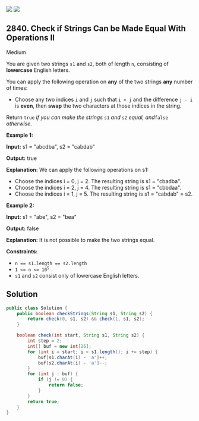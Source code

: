 [![](https://img.shields.io/github/stars/javadev/LeetCode-in-Java?label=Stars&style=flat-square)](https://github.com/javadev/LeetCode-in-Java)
[![](https://img.shields.io/github/forks/javadev/LeetCode-in-Java?label=Fork%20me%20on%20GitHub%20&style=flat-square)](https://github.com/javadev/LeetCode-in-Java/fork)

## 2840\. Check if Strings Can be Made Equal With Operations II

Medium

You are given two strings `s1` and `s2`, both of length `n`, consisting of **lowercase** English letters.

You can apply the following operation on **any** of the two strings **any** number of times:

*   Choose any two indices `i` and `j` such that `i < j` and the difference `j - i` is **even**, then **swap** the two characters at those indices in the string.

Return `true` _if you can make the strings_ `s1` _and_ `s2` _equal, and_`false` _otherwise_.

**Example 1:**

**Input:** s1 = "abcdba", s2 = "cabdab"

**Output:** true

**Explanation:** We can apply the following operations on s1: 
- Choose the indices i = 0, j = 2. The resulting string is s1 = "cbadba". 
- Choose the indices i = 2, j = 4. The resulting string is s1 = "cbbdaa". 
- Choose the indices i = 1, j = 5. The resulting string is s1 = "cabdab" = s2.

**Example 2:**

**Input:** s1 = "abe", s2 = "bea"

**Output:** false

**Explanation:** It is not possible to make the two strings equal.

**Constraints:**

*   `n == s1.length == s2.length`
*   <code>1 <= n <= 10<sup>5</sup></code>
*   `s1` and `s2` consist only of lowercase English letters.

## Solution

```java
public class Solution {
    public boolean checkStrings(String s1, String s2) {
        return check(0, s1, s2) && check(1, s1, s2);
    }

    boolean check(int start, String s1, String s2) {
        int step = 2;
        int[] buf = new int[26];
        for (int i = start; i < s1.length(); i += step) {
            buf[s1.charAt(i) - 'a']++;
            buf[s2.charAt(i) - 'a']--;
        }
        for (int j : buf) {
            if (j != 0) {
                return false;
            }
        }
        return true;
    }
}
```